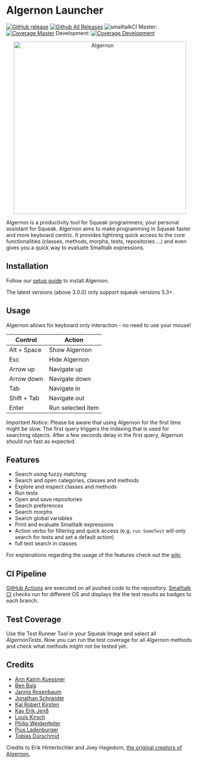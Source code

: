 # Algernon Launcher 
[![GitHub release](https://img.shields.io/github/release/hpi-swa-teaching/Algernon-Launcher.svg?label=small%20release&maxAge=0)](https://github.com/hpi-swa-teaching/Algernon-Launcher/releases/latest) [![Github All Releases](https://img.shields.io/github/downloads/hpi-swa-teaching/Algernon-Launcher/total.svg?maxAge=0)](https://github.com/hpi-swa-teaching/Algernon-Launcher/releases) ![smalltalkCI](https://github.com/hpi-swa-teaching/Algernon-Launcher/workflows/smalltalkCI/badge.svg) 
Master: [![Coverage Master](https://coveralls.io/repos/github/hpi-swa-teaching/Algernon-Launcher/badge.svg?branch=master)](https://coveralls.io/github/hpi-swa-teaching/Algernon-Launcher?branch=master) Development: [![Coverage Development](https://coveralls.io/repos/github/hpi-swa-teaching/Algernon-Launcher/badge.svg?branch=development)](https://coveralls.io/github/hpi-swa-teaching/Algernon-Launcher?branch=master) 

<p align="center">
  <img src="https://user-images.githubusercontent.com/44369294/89326002-e93a5800-d689-11ea-89f0-d685e7a4f1e9.png" width="465" alt="Algernon"/>
</p>

Algernon is a productivity tool for Squeak programmers; your personal assistant for Squeak. Algernon aims to make programming in Squeak faster and more keyboard centric. It provides lightning quick access to the core functionalities (classes, methods, morphs, tests, repositories ...) and even gives you a quick way to evaluate Smalltalk expressions.

## Installation
Follow our [setup guide](https://github.com/hpi-swa-teaching/Algernon-Launcher/wiki/Setup-Guide) to install Algernon.

The latest versions (above 3.0.0) only support squeak versions 5.3+.

## Usage

Algernon allows for keyboard only interaction - no need to use your mouse!

| Control     | Action            |
|-------------|-------------------|
| Alt + Space | Show Algernon     |
| Esc         | Hide Algernon     |
| Arrow up    | Navigate up       |
| Arrow down  | Navigate down     |
| Tab         | Navigate in       |
| Shift + Tab | Navigate out      |
| Enter       | Run selected item |

*Important Notice:* Please be aware that using Algernon for the first time might be slow. The first query triggers the indexing that is used for searching objects. After a few seconds delay in the first query, Algernon should run fast as expected.


## Features

- Search using fuzzy matching
- Search and open categories, classes and methods
- Explore and inspect classes and methods
- Run tests
- Open and save repositories
- Search preferences
- Search morphs
- Search global variables
- Print and evaluate Smalltalk expressions 
- Action verbs for filtering and quick access (e.g. `run SomeTest` will only search for tests and set a default action)
- full text search in classes

For explanations regarding the usage of the features check out the [wiki](https://github.com/hpi-swa-teaching/Algernon-Launcher/wiki).


## CI Pipeline
[GitHub Actions](https://github.com/hpi-swa-teaching/Algernon-Launcher/actions) are executed on all pushed code to the repository. [Smalltalk CI](https://github.com/hpi-swa/setup-smalltalkCI) checks run for different OS and displays the the test results as badges to each branch.

## Test Coverage
Use the Test Runner Tool in your Squeak Image and select all *AlgernonTests*. Now you can run the test coverage for all *Algernon* methods and check what methods might not be tested yet.


## Credits


*  [Ann Katrin Kuessner](https://github.com/annkatrinkuessner)
*  [Ben Bals](https://github.com/BenBals)
*  [Jannis Rosenbaum](https://github.com/sinnaj-r)
*  [Jonathan Schneider](https://github.com/jonaschn)
*  [Kai Robert Kirsten](https://github.com/robertkirsten)
*  [Kay Erik Jenß](https://github.com/kej-jay)
*  [Louis Kirsch](https://github.com/timediv)
*  [Philip Weidenfeller](https://github.com/phlprcks)
*  [Pius Ladenburger](https://github.com/GittiHab)
*  [Tobias Dürschmid](https://github.com/tobiduer)

Credits to Erik Hinterbichler and Joey Hagedorn, [the original creators of Algernon.](http://erikhinterbichler.com/apps/algernon/)
